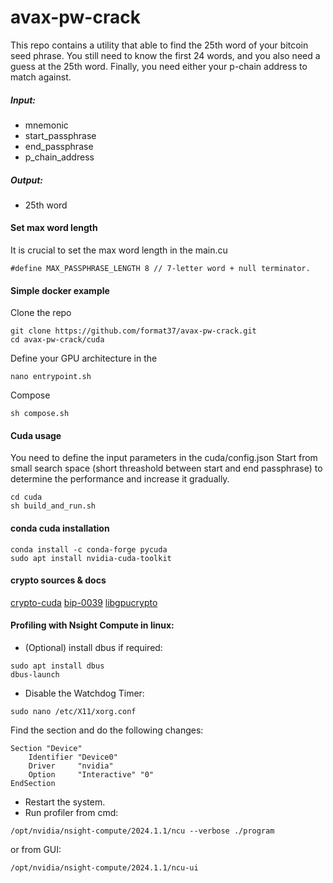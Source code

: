 # avax-pw-crack

This repo contains a utility that able to find the 25th word of your bitcoin seed phrase.
You still need to know the first 24 words, and you also need a guess at the 25th word.
Finally, you need either your p-chain address to match against.

##### Input:
* mnemonic
* start_passphrase
* end_passphrase
* p_chain_address

##### Output:
* 25th word

#### Set max word length
It is crucial to set the max word length in the main.cu
```
#define MAX_PASSPHRASE_LENGTH 8 // 7-letter word + null terminator.
```

#### Simple docker example
Clone the repo
```
git clone https://github.com/format37/avax-pw-crack.git
cd avax-pw-crack/cuda
```
Define your GPU architecture in the 
```
nano entrypoint.sh
```
Compose
```
sh compose.sh
```

#### Cuda usage
You need to define the input parameters in the cuda/config.json
Start from small search space (short threashold between start and end passphrase) to determine the performance and increase it gradually.
```
cd cuda
sh build_and_run.sh
```

#### conda cuda installation
```
conda install -c conda-forge pycuda
sudo apt install nvidia-cuda-toolkit
```
#### crypto sources & docs
[crypto-cuda](https://github.com/peihongch/crypto-cuda/)
[bip-0039](https://github.com/bitcoin/bips/blob/master/bip-0039.mediawiki)
[libgpucrypto](https://shader.kaist.edu/sslshader/libgpucrypto/)

#### Profiling with Nsight Compute in linux:
* (Optional) install dbus if required:
```
sudo apt install dbus
dbus-launch
```
* Disable the Watchdog Timer:
```
sudo nano /etc/X11/xorg.conf
```
Find the section and do the following changes:
```
Section "Device"
    Identifier "Device0"
    Driver     "nvidia"
    Option     "Interactive" "0"
EndSection
```
* Restart the system.
* Run profiler from cmd:
```
/opt/nvidia/nsight-compute/2024.1.1/ncu --verbose ./program
```
or from GUI:
```
/opt/nvidia/nsight-compute/2024.1.1/ncu-ui
```